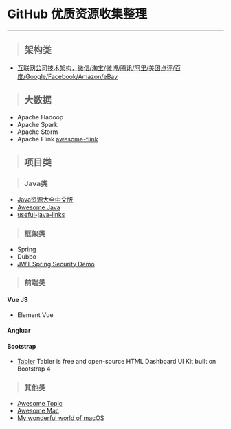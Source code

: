 # GitHub 优质资源收集整理
***
> ## 架构类
- [互联网公司技术架构，微信/淘宝/微博/腾讯/阿里/美团点评/百度/Google/Facebook/Amazon/eBay](https://github.com/davideuler/architecture.of.internet-product)


> ## 大数据

- Apache Hadoop
- Apache Spark
- Apache Storm
- Apache Flink
[awesome-flink](https://github.com/wuchong/awesome-flink)


> ## 项目类

> ### Java类

- [Java资源大全中文版](https://github.com/jobbole/awesome-java-cn)
- [Awesome Java](https://github.com/akullpp/awesome-java)
- [useful-java-links](https://github.com/Vedenin/useful-java-links)

> ### 框架类

- Spring
- Dubbo
- [JWT Spring Security Demo](https://github.com/szerhusenBC/jwt-spring-security-demo)

> ### 前端类

#### Vue JS
- Element Vue
    
#### Angluar

#### Bootstrap
- [Tabler](https://github.com/tabler/tabler)
Tabler is free and open-source HTML Dashboard UI Kit built on Bootstrap 4

> ### 其他类

- [Awesome Topic](https://github.com/topics/awesome)
- [Awesome Mac](https://github.com/jaywcjlove/awesome-mac/blob/master/README-zh.md)
- [My wonderful world of macOS](https://github.com/nikitavoloboev/my-mac-os)